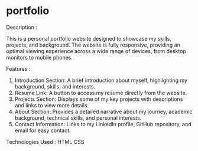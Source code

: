 # portfolio
Description :

This is a personal portfolio website designed to showcase my skills, projects, and background. The website is fully responsive, providing an optimal viewing experience across a wide range of devices, from desktop monitors to mobile phones.

Features :
  1. Introduction Section: A brief introduction about myself, highlighting my background, skills, and interests.
  2. Resume Link: A button to access my resume directly from the website.
  3. Projects Section: Displays some of my key projects with descriptions and links to view more details.
  4. About Section: Provides a detailed narrative about my journey, academic background, technical skills, and personal interests.
  5. Contact Information: Links to my LinkedIn profile, GitHub repository, and email for easy contact. 

Technologies Used :
  HTML
  CSS
